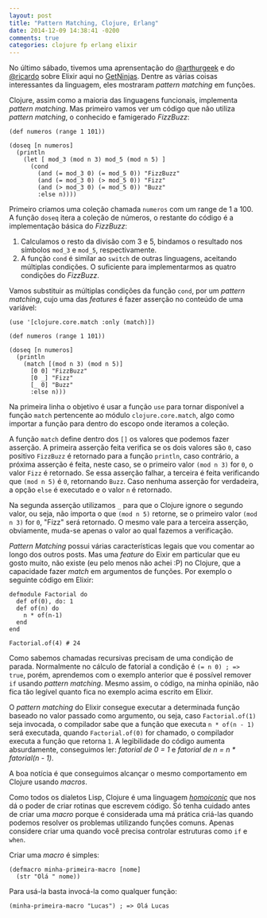 ```yaml
---
layout: post
title: "Pattern Matching, Clojure, Erlang"
date: 2014-12-09 14:38:41 -0200
comments: true
categories: clojure fp erlang elixir
---
```


No último sábado, tivemos uma aprensentação do [@arthurgeek](https://twitter.com/arthurgeek) e do [@ricardo](https://twitter.com/almeidaricardo) sobre Elixir aqui no [GetNinjas](http://www.getninjas.com.br). Dentre as várias coisas interessantes da linguagem, eles mostraram *pattern matching* em funções. <!--more-->

Clojure, assim como a maioria das linguagens funcionais, implementa *pattern matching*. Mas primeiro vamos ver um código que não utiliza *pattern matching*, o conhecido e famigerado *FizzBuzz*:

```
(def numeros (range 1 101))

(doseq [n numeros]
  (println
    (let [ mod_3 (mod n 3) mod_5 (mod n 5) ]
      (cond 
        (and (= mod_3 0) (= mod_5 0)) "FizzBuzz"
        (and (= mod_3 0) (> mod_5 0)) "Fizz"
        (and (> mod_3 0) (= mod_5 0)) "Buzz"
        :else n))))
```

Primeiro criamos uma coleção chamada `numeros` com um range de 1 a 100. A função `doseq` itera a coleção de números, o restante do código é a implementação básica do *FizzBuzz*:

1. Calculamos o resto da divisão com 3 e 5, bindamos o resultado nos símbolos `mod_3` e `mod_5`, respectivamente.
2. A função `cond` é similar ao `switch` de outras linguagens, aceitando múltiplas condições. O suficiente para implementarmos as quatro condições do *FizzBuzz*.

Vamos substituir as múltiplas condições da função `cond`, por um *pattern matching*, cujo uma das *features* é fazer asserção no conteúdo de uma variável:


```
(use '[clojure.core.match :only (match)])

(def numeros (range 1 101))

(doseq [n numeros]
  (println
    (match [(mod n 3) (mod n 5)]
      [0 0] "FizzBuzz"
      [0 _] "Fizz"
      [_ 0] "Buzz"
      :else n)))
```

Na primeira linha o objetivo é usar a função `use` para tornar disponível a função `match` pertencente ao módulo `clojure.core.match`, algo como importar a função para dentro do escopo onde iteramos a coleção.

A função `match` define dentro dos `[]` os valores que podemos fazer asserção. A primeira asserção feita verifica se os dois valores são `0`, caso positivo `FizzBuzz` é retornado para a função `println`, caso contrário, a próxima asserção é feita, neste caso, se o primeiro valor `(mod n 3)` for `0`, o valor `Fizz` é retornado. Se essa asserção falhar, a terceira é feita verificando que `(mod n 5)` é `0`, retornando `Buzz`. Caso nenhuma asserção for verdadeira, a opção `else` é executado e o valor `n` é retornado.  

Na segunda asserção utilizamos `_` para que o Clojure ignore o segundo valor, ou seja, não importa o que `(mod n 5)` retorne, se o primeiro valor `(mod n 3)` for `0`, "Fizz" será retornado. O mesmo vale para a terceira asserção, obviamente, muda-se apenas o valor ao qual fazemos a verificação.

*Pattern Matching* possui várias características legais que vou comentar ao longo dos outros posts. Mas uma *feature* do Eixir em particular que eu gosto muito, não existe (eu pelo menos não achei :P) no Clojure, que a capacidade fazer *match* em argumentos de funções. Por exemplo o seguinte código em Elixir:

```
defmodule Factorial do
  def of(0), do: 1
  def of(n) do
    n * of(n-1)
  end
end

Factorial.of(4) # 24
```

Como sabemos chamadas recursivas precisam de uma condição de parada. Normalmente no cálculo de fatorial a condição é `(= n 0) ; => true`, porém, aprendemos com o exemplo anterior que é possível remover `if` usando *pattern matching*. Mesmo assim, o código, na minha opinião, não fica tão legível quanto fica no exemplo acima escrito em Elixir.

O *pattern matching* do Elixir consegue executar a determinada função baseado no valor passado como argumento, ou seja, caso `Factorial.of(1)` seja invocada, o compilador sabe que a função que executa `n * of(n - 1)` será executada, quando `Factorial.of(0)` for chamado, o compilador executa a função que retorna `1`. A legibilidade do código aumenta absurdamente, conseguimos ler: *fatorial de 0 = 1* e *fatorial de n = n * fatorial(n - 1)*.

A boa notícia é que conseguimos alcançar o mesmo comportamento em Clojure usando *macros*.

Como todos os dialetos Lisp, Clojure é uma linguagem [*homoiconic*](https://en.wikipedia.org/wiki/Homoiconic) que nos dá o poder de criar rotinas que escrevem código. Só tenha cuidado antes de criar uma *macro* porque é considerada uma má prática criá-las quando podemos resolver os problemas utilizando funções comuns. Apenas considere criar uma quando você precisa controlar estruturas como `if` e `when`.

Criar uma *macro* é simples:

```
(defmacro minha-primeira-macro [nome]
  (str "Olá " nome))
```

Para usá-la basta invocá-la como qualquer função:

```
(minha-primeira-macro "Lucas") ; => Olá Lucas
```
